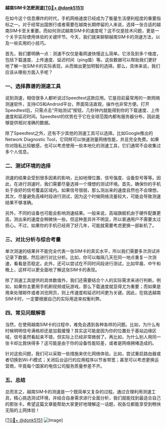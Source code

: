 **越南SIM卡怎麽測速[[TG💪+ @donk5151](https://t.me/s/donk5151)]**

在如今这个信息爆炸的时代，手机网络速度已经成为了衡量生活便利程度的重要指标之一。对于经常出国旅行或者需要在越南长期停留的人来说，选择一张合适的越南SIM卡至关重要。而如何测试越南SIM卡的速度呢？这不仅是技术问题，更是一个关乎实际使用体验的关键环节。今天，我们就来聊聊越南SIM卡的测速方法，以及一些实用的小技巧。

首先，我们要明确一点：测速不仅仅是看网速快慢这么简单。它涉及到多个维度，包括下载速度、上传速度、延迟时间（ping值）等。这些数据可以帮助我们更好地了解一张SIM卡的实际表现，从而做出更加明智的选择。那么，具体来说，我们应该从哪些方面入手呢？

### 一、选择靠谱的测速工具

说到测速，相信很多人都听说过Speedtest这款应用。它是目前最常用的一款网络测速软件，支持iOS和Android平台，界面简洁直观，操作也非常方便。打开Speedtest后，只需点击“开始测试”按钮，几秒钟内就能得到你的下载速度、上传速度和延迟时间。Speedtest的优势在于它在全球范围内都有服务器分布，因此能够提供相对准确的数据。

除了Speedtest之外，还有不少其他的测速工具可以选择。比如Google推出的Network Diagnostic Tool，它同样可以快速测量网络性能，并且完全免费。如果你对隐私比较敏感，也可以考虑使用一些本地化的测速工具，它们通常不会收集过多个人信息。

### 二、测试环境的选择

测速的结果会受到很多因素的影响，比如地理位置、信号强度、设备型号等等。因此，在进行测速时，我们需要尽量选择一个理想的测试环境。首先，确保你的手机处于良好的信号覆盖区域内。如果信号很弱，那么测出来的速度自然也不会理想。其次，尽量避免高峰时段进行测试，因为这个时候网络流量较大，可能会导致测速结果不够准确。

另外，不同的设备也可能会影响测速结果。一般来说，高端旗舰机由于硬件配置更高，测出来的速度会稍微快一些。但这种差异并不明显，所以普通用户不需要太过担心。不过，如果你的手机已经用了好几年，可能就需要考虑更换一部新机了。

### 三、对比分析与综合考量

单次测速的结果并不能完全代表一张SIM卡的真实水平，所以我们需要多次测试并记录下数据，然后进行对比分析。比如，你可以每隔几天在同一地点重复一次测速，看看是否稳定。此外，还可以尝试在不同时间段进行测试，比如早晨、中午和晚上，这样可以更全面地了解这张SIM卡的表现。

除了测速工具提供的具体数值外，我们还需要结合个人的实际需求来进行判断。例如，如果你主要用手机刷视频或玩游戏，那么下载速度就显得尤为重要；而如果是用来处理邮件或者浏览网页，则上传速度和延迟时间更为关键。因此，在挑选越南SIM卡时，一定要根据自己的实际用途来权衡利弊。

### 四、常见问题解答

当然，在使用越南SIM卡的过程中，难免会遇到各种各样的问题。比如，为什么有时候明明信号满格却还是加载缓慢？其实这可能是因为你的位置处于基站边缘区域，信号虽然看起来不错，但实际上已经非常微弱了。再比如，为什么别人用同一张卡却比我快得多？这可能是由于你的设备性能较差，或者是网络拥堵造成的。

针对这些问题，我们可以采取一些措施来优化网络体验。比如，尝试重启路由器或者切换到Wi-Fi模式；关闭后台运行的应用程序以节省带宽；甚至可以考虑更换运营商，毕竟每个国家的电信公司服务质量参差不齐。

### 五、总结

总而言之，越南SIM卡的测速是一个既简单又复杂的过程。通过合理利用测速工具，精心挑选测试环境，并结合自身需求进行全面分析，我们就能找到最适合自己的那张卡。希望这篇文章能帮助大家更好地理解这一话题，祝各位都能享受到畅快无阻的上网体验！

[[TG💪+ @donk5151](https://t.me/s/donk5151) ![Image](https://i.postimg.cc/rwNCRYN7/Snipaste-2025-04-30-17-27-05.png)]